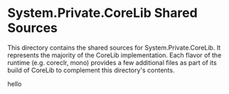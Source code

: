 # System.Private.CoreLib Shared Sources

This directory contains the shared sources for System.Private.CoreLib. It represents the majority of the CoreLib implementation.  Each flavor of the runtime (e.g. coreclr, mono) provides a few additional files as part of its build of CoreLib to complement this directory's contents.

hello
